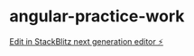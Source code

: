 # angular-practice-work

[Edit in StackBlitz next generation editor ⚡️](https://stackblitz.com/~/github.com/Manjeetyadav29/angular-practice-work)
